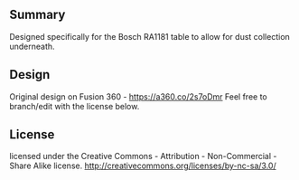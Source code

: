 ## Summary

Designed specifically for the Bosch RA1181 table to allow for dust collection underneath.


## Design

Original design on Fusion 360 - https://a360.co/2s7oDmr
Feel free to branch/edit with the license below.


## License

licensed under the Creative Commons - Attribution - Non-Commercial - Share Alike license.
http://creativecommons.org/licenses/by-nc-sa/3.0/
